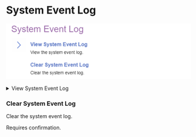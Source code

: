 # System Event Log

![](./img/thinkcenter_system_event_log.png)

<details><summary>View System Event Log</summary>

View the system event log.

![](./img/thinkcenter_view_system_event_log.png)

</details>

### Clear System Event Log ###

Clear the system event log.

Requires confirmation.
